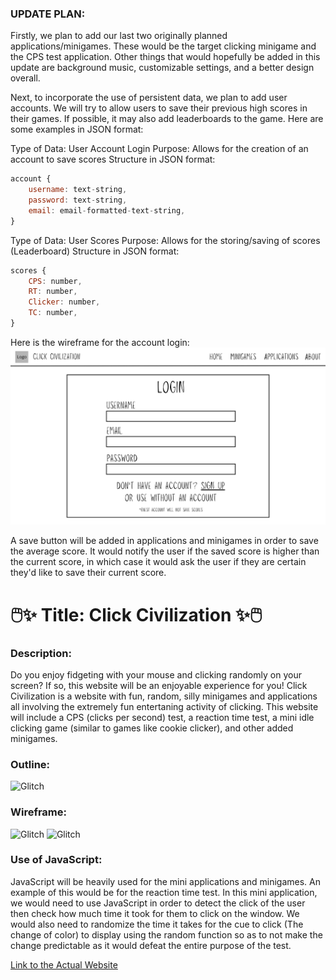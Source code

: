### UPDATE PLAN:

Firstly, we plan to add our last two originally planned applications/minigames. These would be the target clicking minigame and the CPS test application. Other things that would hopefully be added in this update are background music, customizable settings, and a better design overall.

Next, to incorporate the use of persistent data, we plan to add user accounts. We will try to allow users to save their previous high scores in their games. If possible, it may also add leaderboards to the game. Here are some examples in JSON format:

Type of Data: User Account Login
Purpose: Allows for the creation of an account to save scores
Structure in JSON format:
```javascript
account {
    username: text-string,
    password: text-string,
    email: email-formatted-text-string,
}
```

Type of Data: User Scores
Purpose: Allows for the storing/saving of scores (Leaderboard)
Structure in JSON format:
```javascript
scores {
    CPS: number,
    RT: number,
    Clicker: number,
    TC: number,
}
```

Here is the wireframe for the account login:
![image](public/images/SignUp_Wireframe.png)

A save button will be added in applications and minigames in order to save the average score. It would notify the user if the saved score is higher than the current score, in which case it would ask the user if they are certain they'd like to save their current score.




# 🖱️✨ Title: Click Civilization ✨🖱️

### Description:

Do you enjoy fidgeting with your mouse and clicking randomly on your screen? If so, this website will be an
enjoyable experience for you! Click Civilization is a website with fun, random, silly minigames and applications all
involving the extremely fun entertaning activity of clicking. This website will include a CPS (clicks per second) test, a reaction
time test, a mini idle clicking game (similar to games like cookie clicker), and other added minigames.

### Outline:

![Glitch](https://cdn.glitch.global/31ddd4b7-e9db-421e-87dc-748b58ac8409/Project_Outline.png?v=1730881006890)

### Wireframe:

![Glitch](https://cdn.glitch.global/31ddd4b7-e9db-421e-87dc-748b58ac8409/Home_Wireframe?v=1730881022851)
![Glitch](https://cdn.glitch.global/31ddd4b7-e9db-421e-87dc-748b58ac8409/Minigames_Wireframe?v=1730881026370)

### Use of JavaScript:

JavaScript will be heavily used for the mini applications and minigames. An example of this would be for the 
reaction time test. In this mini application, we would need to use JavaScript in order to detect the click of the 
user then check how much time it took for them to click on the window. We would also need to randomize the time
it takes for the cue to click (The change of color) to display using the random function so as to not make the change predictable as 
it would defeat the entire purpose of the test. 

[Link to the Actual Website](https://rajveermadrid.github.io/WDProjMagnesiumLopingcoMadrid/public/index.html)